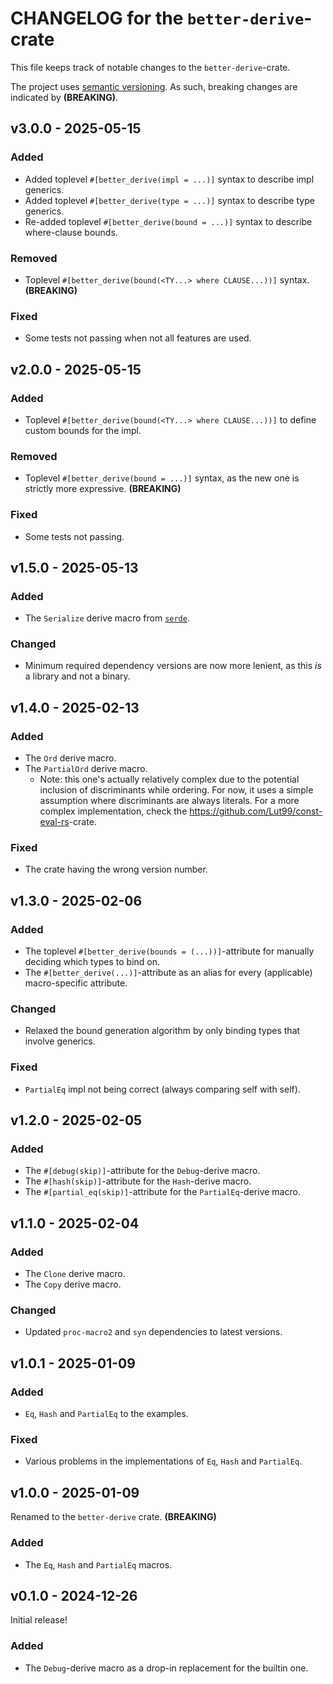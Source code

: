 # CHANGELOG for the `better-derive`-crate
This file keeps track of notable changes to the `better-derive`-crate.

The project uses [semantic versioning](https://semver.org). As such, breaking changes are indicated by **(BREAKING)**.


## v3.0.0 - 2025-05-15
### Added
- Added toplevel `#[better_derive(impl = ...)]` syntax to describe impl generics.
- Added toplevel `#[better_derive(type = ...)]` syntax to describe type generics.
- Re-added toplevel `#[better_derive(bound = ...)]` syntax to describe where-clause bounds.

### Removed
- Toplevel `#[better_derive(bound(<TY...> where CLAUSE...))]` syntax. **(BREAKING)**

### Fixed
- Some tests not passing when not all features are used.


## v2.0.0 - 2025-05-15
### Added
- Toplevel `#[better_derive(bound(<TY...> where CLAUSE...))]` to define custom bounds for the impl.

### Removed
- Toplevel `#[better_derive(bound = ...)]` syntax, as the new one is strictly more expressive. **(BREAKING)**

### Fixed
- Some tests not passing.


## v1.5.0 - 2025-05-13
### Added
- The `Serialize` derive macro from [`serde`](https://serde.rs).

### Changed
- Minimum required dependency versions are now more lenient, as this _is_ a library and not a binary.


## v1.4.0 - 2025-02-13
### Added
- The `Ord` derive macro.
- The `PartialOrd` derive macro.
    - Note: this one's actually relatively complex due to the potential inclusion of discriminants
      while ordering. For now, it uses a simple assumption where discriminants are always literals.
      For a more complex implementation, check the <https://github.com/Lut99/const-eval-rs>-crate.

### Fixed
- The crate having the wrong version number.


## v1.3.0 - 2025-02-06
### Added
- The toplevel `#[better_derive(bounds = (...))]`-attribute for manually deciding which types to bind on.
- The `#[better_derive(...)]`-attribute as an alias for every (applicable) macro-specific attribute.

### Changed
- Relaxed the bound generation algorithm by only binding types that involve generics.

### Fixed
- `PartialEq` impl not being correct (always comparing self with self).


## v1.2.0 - 2025-02-05
### Added
- The `#[debug(skip)]`-attribute for the `Debug`-derive macro.
- The `#[hash(skip)]`-attribute for the `Hash`-derive macro.
- The `#[partial_eq(skip)]`-attribute for the `PartialEq`-derive macro.


## v1.1.0 - 2025-02-04
### Added
- The `Clone` derive macro.
- The `Copy` derive macro.

### Changed
- Updated `proc-macro2` and `syn` dependencies to latest versions.


## v1.0.1 - 2025-01-09
### Added
- `Eq`, `Hash` and `PartialEq` to the examples.

### Fixed
- Various problems in the implementations of `Eq`, `Hash` and `PartialEq`.


## v1.0.0 - 2025-01-09
Renamed to the `better-derive` crate. **(BREAKING)**

### Added
- The `Eq`, `Hash` and `PartialEq` macros.


## v0.1.0 - 2024-12-26
Initial release!

### Added
- The `Debug`-derive macro as a drop-in replacement for the builtin one.

